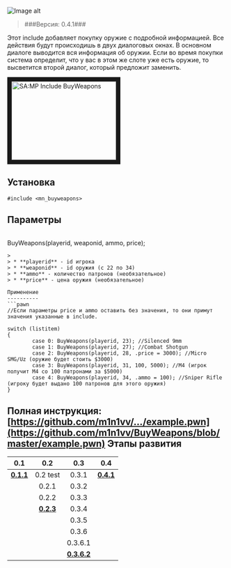 ![Image alt](http://pawn-wiki.ru/uploads/imgs/img_1466732388__bw-logo.png)
> ###Версия: 0.4.1###

Этот include добавляет покупку оружие с подробной информацией. Все действия будут происходишь в двух диалоговых окнах. В основном диалоге выводится вся информация об оружии. Если во время покупки система определит, что у вас в этом же слоте уже есть оружие, то высветится второй диалог, который предложит заменить.

<a href="http://www.youtube.com/watch?feature=player_embedded&v=f72H9AEBAKUE" target="_blank"><img src="http://img.youtube.com/vi/f72H9AEBAKU/0.jpg" 
alt="SA:MP Include BuyWeapons" width="240" height="180" border="10" /></a>

Установка
---------
```pawn
#include <mn_buyweapons>
```

Параметры
---------
> 
> ```pawn
BuyWeapons(playerid, weaponid, ammo, price);
```
> 
> * **playerid** - id игрока
> * **weaponid** - id оружия (с 22 по 34)
> * **ammo** - количество патронов (необязательное)
> * **price** - цена оружия (необязательное)

Применение
----------
```pawn
//Если параметры price и ammo оставить без значения, то они примут значения указанные в include.

switch (listitem)
{
        case 0: BuyWeapons(playerid, 23); //Silenced 9mm
        case 1: BuyWeapons(playerid, 27); //Combat Shotgun
        case 2: BuyWeapons(playerid, 28, .price = 3000); //Micro SMG/Uz (оружие будет стоить $3000)
        case 3: BuyWeapons(playerid, 31, 100, 5000); //M4 (игрок получит M4 со 100 патронами за $5000)
        case 4: BuyWeapons(playerid, 34, .ammo = 100); //Sniper Rifle (игроку будет выдано 100 патронов для этого оружия)
}
```
Полная инструкция: [https://github.com/m1n1vv/.../example.pwn](https://github.com/m1n1vv/BuyWeapons/blob/master/example.pwn)
Этапы развития
--------------

|0.1|0.2|0.3|0.4|
|:-:|:-:|:-:|:-:|
|[**0.1.1**](https://github.com/m1n1vv/Pawn/blob/master/archive/buy-weapons-0.1.inc)|0.2 test|0.3.1|[**0.4.1**](https://github.com/m1n1vv/BuyWeapons/blob/master/mn_buyweapons.inc)|
||0.2.1|0.3.2|
||0.2.2|0.3.3|
||[**0.2.3**](https://github.com/m1n1vv/Pawn/blob/master/archive/buy-weapons-0.2.inc)|0.3.4|
|||0.3.5|
|||0.3.6|
|||0.3.6.1|
|||[**0.3.6.2**](https://github.com/m1n1vv/Pawn/blob/master/archive/buy-weapons-0.3.inc)|
